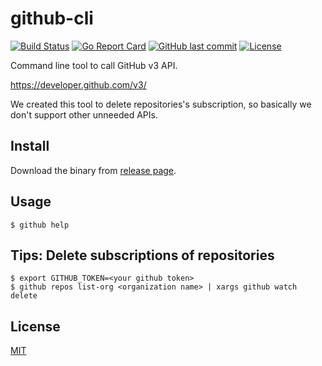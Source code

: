 # github-cli

[![Build Status](https://cloud.drone.io/api/badges/suzuki-shunsuke/github-cli/status.svg)](https://cloud.drone.io/suzuki-shunsuke/github-cli)
[![Go Report Card](https://goreportcard.com/badge/github.com/suzuki-shunsuke/github-cli)](https://goreportcard.com/report/github.com/suzuki-shunsuke/github-cli)
[![GitHub last commit](https://img.shields.io/github/last-commit/suzuki-shunsuke/github-cli.svg)](https://github.com/suzuki-shunsuke/github-cli)
[![License](http://img.shields.io/badge/license-mit-blue.svg?style=flat-square)](https://raw.githubusercontent.com/suzuki-shunsuke/github-cli/master/LICENSE)

Command line tool to call GitHub v3 API.

https://developer.github.com/v3/

We created this tool to delete repositories's subscription, so basically we don't support other unneeded APIs.

## Install

Download the binary from [release page](https://github.com/suzuki-shunsuke/github-cli/releases).

## Usage

```console
$ github help
```

## Tips: Delete subscriptions of repositories

```console
$ export GITHUB_TOKEN=<your github token>
$ github repos list-org <organization name> | xargs github watch delete
```

## License

[MIT](LICENSE)
